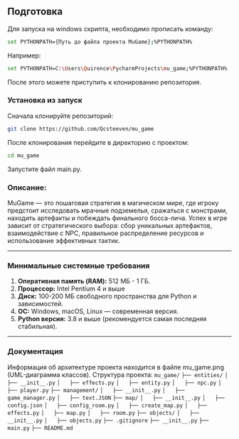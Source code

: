 ## Подготовка
Для запуска на windows скрипта, необходимо прописать команду: 
```bash
set PYTHONPATH={Путь до файла проекта MuGame};%PYTHONPATH%
```
Например: 
```bash
set PYTHONPATH=C:\Users\Quirence\PycharmProjects\mu_game;%PYTHONPATH%
```
После этого можете приступить к клонированию репозитория.
### Установка из запуск
Сначала клонируйте репозиторий:
```bash
git clone https://github.com/Qcsteeven/mu_game
```
После клонирования перейдите в директорию с проектом:
```bash
cd mu_game
```
Запустите файл main.py.
### Описание:

MuGame — это пошаговая стратегия в магическом мире, где игроку предстоит исследовать мрачные подземелья, сражаться с монстрами, находить артефакты и побеждать финального босса-лича. Успех в игре зависит от стратегического выбора: сбор уникальных артефактов, взаимодействие с NPC, правильное распределение ресурсов и использование эффективных тактик.

---
### Минимальные системные требования

1. **Оперативная память (RAM):** 512 МБ - 1 ГБ.
2. **Процессор:** Intel Pentium 4 и выше
3. **Диск:** 100-200 МБ свободного пространства для Python и зависимостей.
4. **ОС:** Windows, macOS, Linux — современная версия.
5. **Python версия:** 3.8 и выше (рекомендуется самая последняя стабильная).
---
### Документация

Информация об архитектуре проекта находится в файле mu_game.png (UML-диаграмма классов). Структура проекта:
`mu_game/`
`├── entities/`
`│   ├── __init__.py`
`│   ├── effects.py`
`│   ├── entity.py`
`│   ├── npc.py`
`│   ├── player.py`
`├── management/`
`│   ├── __init__.py`
`│   ├── game_manager.py`
`│   ├── text.JSON`
`├── map/`
`│   ├── __init__.py`
`│   ├── config.json`
`│   ├── config_room.py`
`│   ├── create_map.py`
`│   ├── effects.py`
`│   ├── map.py`
`│   ├── room.py`
`├── objects/`
`│   ├── __init__.py`
`│   ├── objects.py`
`├── .gitignore`
`├── __init__.py`
`├── main.py`
`├── README.md`
